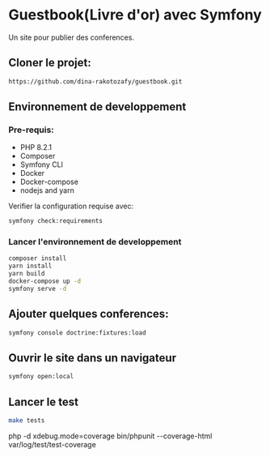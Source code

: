 # Guestbook(Livre d'or) avec Symfony

Un site pour publier des conferences.

## Cloner le projet:
```bash
https://github.com/dina-rakotozafy/guestbook.git
```

## Environnement de developpement

### Pre-requis:

* PHP 8.2.1
* Composer
* Symfony CLI
* Docker
* Docker-compose
* nodejs and yarn

Verifier la configuration requise avec:

```bash
symfony check:requirements
```
### Lancer l'environnement de developpement

```bash
composer install
yarn install
yarn build
docker-compose up -d
symfony serve -d
```
## Ajouter quelques conferences:
```bash
symfony console doctrine:fixtures:load
```
## Ouvrir le site dans un navigateur
```bash
symfony open:local
```

## Lancer le test

```bash
make tests
```


php -d xdebug.mode=coverage bin/phpunit --coverage-html var/log/test/test-coverage

